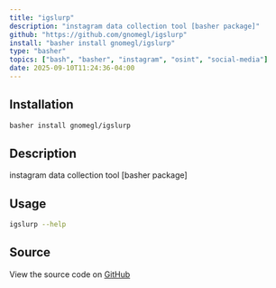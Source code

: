 ```yaml
---
title: "igslurp"
description: "instagram data collection tool [basher package]"
github: "https://github.com/gnomegl/igslurp"
install: "basher install gnomegl/igslurp"
type: "basher"
topics: ["bash", "basher", "instagram", "osint", "social-media"]
date: 2025-09-10T11:24:36-04:00
---
```


## Installation

```bash
basher install gnomegl/igslurp
```

## Description

instagram data collection tool [basher package]

## Usage

```bash
igslurp --help
```

## Source

View the source code on [GitHub](https://github.com/gnomegl/igslurp)
